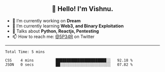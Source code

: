 <h2 align="center">👋 Hello! I'm Vishnu.</h2>


- 🔭 I’m currently working on **Dream**
- 🌱 I’m currently learning **Web3, and Binary Exploitation**
- 💬 Talks about **Python, Reactjs, Pentesting**
- 📫 How to reach me: [@5P34R](https://twitter.com/Vishnu27302693) on Twitter

---
<!--START_SECTION:waka-->

```text
Total Time: 5 mins

CSS    4 mins          ███████████████████████░░   92.18 %
JSON   0 secs          ██░░░░░░░░░░░░░░░░░░░░░░░   07.82 %
```

<!--END_SECTION:waka-->
